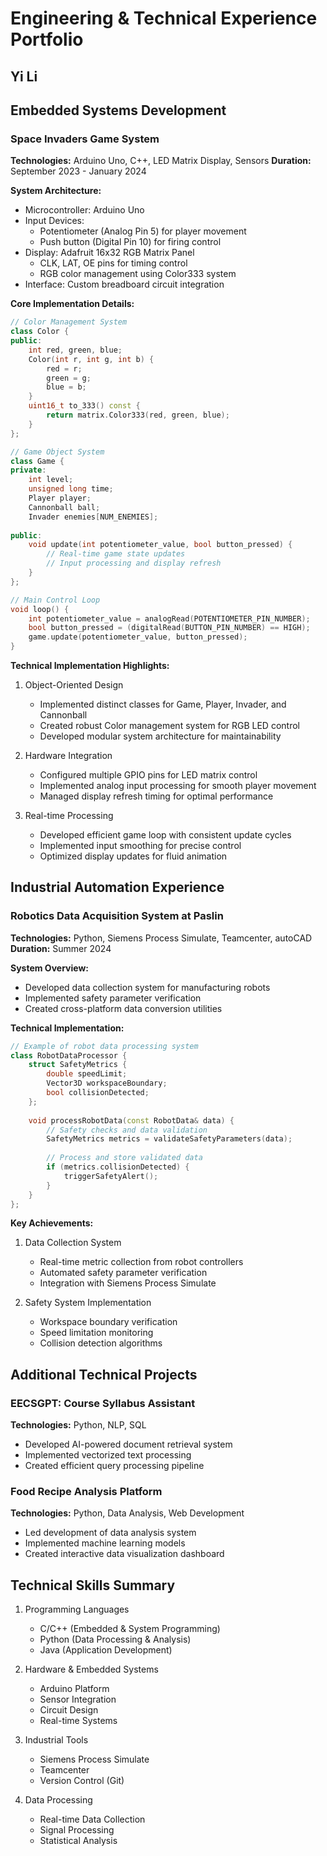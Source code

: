 # Engineering & Technical Experience Portfolio
## Yi Li

## Embedded Systems Development

### Space Invaders Game System
**Technologies:** Arduino Uno, C++, LED Matrix Display, Sensors
**Duration:** September 2023 - January 2024

**System Architecture:**
- Microcontroller: Arduino Uno
- Input Devices: 
  - Potentiometer (Analog Pin 5) for player movement
  - Push button (Digital Pin 10) for firing control
- Display: Adafruit 16x32 RGB Matrix Panel
  - CLK, LAT, OE pins for timing control
  - RGB color management using Color333 system
- Interface: Custom breadboard circuit integration

**Core Implementation Details:**
```cpp
// Color Management System
class Color {
public:
    int red, green, blue;
    Color(int r, int g, int b) {
        red = r;
        green = g;
        blue = b;
    }
    uint16_t to_333() const {
        return matrix.Color333(red, green, blue);
    }
};

// Game Object System
class Game {
private:
    int level;
    unsigned long time;
    Player player;
    Cannonball ball;
    Invader enemies[NUM_ENEMIES];
    
public:
    void update(int potentiometer_value, bool button_pressed) {
        // Real-time game state updates
        // Input processing and display refresh
    }
};

// Main Control Loop
void loop() {
    int potentiometer_value = analogRead(POTENTIOMETER_PIN_NUMBER);
    bool button_pressed = (digitalRead(BUTTON_PIN_NUMBER) == HIGH);
    game.update(potentiometer_value, button_pressed);
}
```

**Technical Implementation Highlights:**
1. Object-Oriented Design
   - Implemented distinct classes for Game, Player, Invader, and Cannonball
   - Created robust Color management system for RGB LED control
   - Developed modular system architecture for maintainability

2. Hardware Integration
   - Configured multiple GPIO pins for LED matrix control
   - Implemented analog input processing for smooth player movement
   - Managed display refresh timing for optimal performance

3. Real-time Processing
   - Developed efficient game loop with consistent update cycles
   - Implemented input smoothing for precise control
   - Optimized display updates for fluid animation

## Industrial Automation Experience

### Robotics Data Acquisition System at Paslin
**Technologies:** Python, Siemens Process Simulate, Teamcenter, autoCAD
**Duration:** Summer 2024

**System Overview:**
- Developed data collection system for manufacturing robots
- Implemented safety parameter verification
- Created cross-platform data conversion utilities

**Technical Implementation:**
```cpp
// Example of robot data processing system
class RobotDataProcessor {
    struct SafetyMetrics {
        double speedLimit;
        Vector3D workspaceBoundary;
        bool collisionDetected;
    };
    
    void processRobotData(const RobotData& data) {
        // Safety checks and data validation
        SafetyMetrics metrics = validateSafetyParameters(data);
        
        // Process and store validated data
        if (metrics.collisionDetected) {
            triggerSafetyAlert();
        }
    }
};
```

**Key Achievements:**
1. Data Collection System
   - Real-time metric collection from robot controllers
   - Automated safety parameter verification
   - Integration with Siemens Process Simulate

2. Safety System Implementation
   - Workspace boundary verification
   - Speed limitation monitoring
   - Collision detection algorithms

## Additional Technical Projects

### EECSGPT: Course Syllabus Assistant
**Technologies:** Python, NLP, SQL
- Developed AI-powered document retrieval system
- Implemented vectorized text processing
- Created efficient query processing pipeline

### Food Recipe Analysis Platform
**Technologies:** Python, Data Analysis, Web Development
- Led development of data analysis system
- Implemented machine learning models
- Created interactive data visualization dashboard

## Technical Skills Summary

1. Programming Languages
   - C/C++ (Embedded & System Programming)
   - Python (Data Processing & Analysis)
   - Java (Application Development)

2. Hardware & Embedded Systems
   - Arduino Platform
   - Sensor Integration
   - Circuit Design
   - Real-time Systems

3. Industrial Tools
   - Siemens Process Simulate
   - Teamcenter
   - Version Control (Git)

4. Data Processing
   - Real-time Data Collection
   - Signal Processing
   - Statistical Analysis
